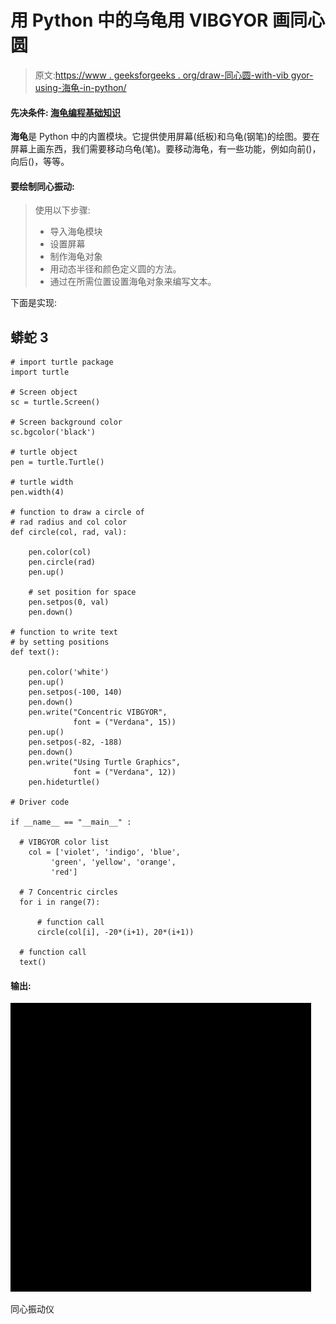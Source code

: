 # 用 Python 中的乌龟用 VIBGYOR 画同心圆

> 原文:[https://www . geeksforgeeks . org/draw-同心圆-with-vib gyor-using-海龟-in-python/](https://www.geeksforgeeks.org/draw-concentric-circles-with-vibgyor-using-turtle-in-python/)

#### 先决条件: [<u>海龟编程基础知识</u>](https://www.geeksforgeeks.org/turtle-programming-python/)

**海龟**是 Python 中的内置模块。它提供使用屏幕(纸板)和乌龟(钢笔)的绘图。要在屏幕上画东西，我们需要移动乌龟(笔)。要移动海龟，有一些功能，例如向前()，向后()，等等。

#### 要绘制同心振动:

> 使用以下步骤:
> 
> *   导入海龟模块
> *   设置屏幕
> *   制作海龟对象
> *   用动态半径和颜色定义圆的方法。
> *   通过在所需位置设置海龟对象来编写文本。

下面是实现:

## 蟒蛇 3

```
# import turtle package
import turtle

# Screen object
sc = turtle.Screen()

# Screen background color
sc.bgcolor('black')

# turtle object
pen = turtle.Turtle()

# turtle width
pen.width(4)

# function to draw a circle of
# rad radius and col color
def circle(col, rad, val):

    pen.color(col)
    pen.circle(rad)
    pen.up()

    # set position for space
    pen.setpos(0, val)
    pen.down()

# function to write text
# by setting positions
def text():

    pen.color('white')
    pen.up()
    pen.setpos(-100, 140)
    pen.down()
    pen.write("Concentric VIBGYOR",
              font = ("Verdana", 15))
    pen.up()
    pen.setpos(-82, -188)
    pen.down()
    pen.write("Using Turtle Graphics",
              font = ("Verdana", 12))
    pen.hideturtle()

# Driver code

if __name__ == "__main__" :

  # VIBGYOR color list
    col = ['violet', 'indigo', 'blue',
         'green', 'yellow', 'orange',
         'red']

  # 7 Concentric circles
  for i in range(7):

      # function call
      circle(col[i], -20*(i+1), 20*(i+1))

  # function call
  text()
```

#### 输出:

![](img/3cbdd9d7c9785868ac46e296f8ffc430.png)

同心振动仪